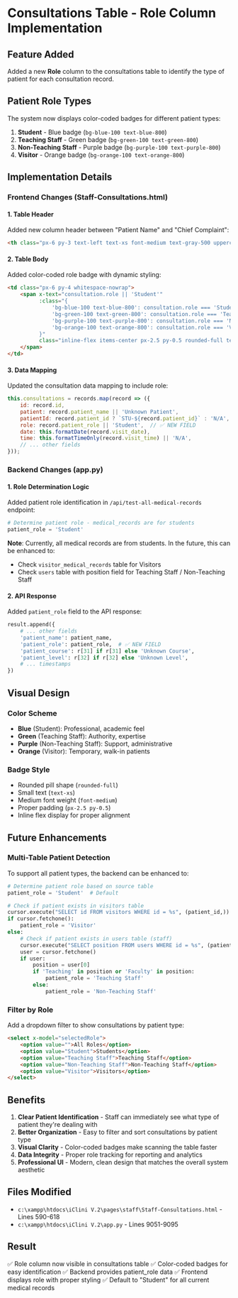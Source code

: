 # Consultations Table - Role Column Implementation

## Feature Added
Added a new **Role** column to the consultations table to identify the type of patient for each consultation record.

## Patient Role Types
The system now displays color-coded badges for different patient types:

1. **Student** - Blue badge (`bg-blue-100 text-blue-800`)
2. **Teaching Staff** - Green badge (`bg-green-100 text-green-800`)
3. **Non-Teaching Staff** - Purple badge (`bg-purple-100 text-purple-800`)
4. **Visitor** - Orange badge (`bg-orange-100 text-orange-800`)

## Implementation Details

### Frontend Changes (Staff-Consultations.html)

#### 1. Table Header
Added new column header between "Patient Name" and "Chief Complaint":
```html
<th class="px-6 py-3 text-left text-xs font-medium text-gray-500 uppercase tracking-wider">Role</th>
```

#### 2. Table Body
Added color-coded role badge with dynamic styling:
```html
<td class="px-6 py-4 whitespace-nowrap">
    <span x-text="consultation.role || 'Student'" 
          :class="{
              'bg-blue-100 text-blue-800': consultation.role === 'Student' || !consultation.role,
              'bg-green-100 text-green-800': consultation.role === 'Teaching Staff',
              'bg-purple-100 text-purple-800': consultation.role === 'Non-Teaching Staff',
              'bg-orange-100 text-orange-800': consultation.role === 'Visitor'
          }"
          class="inline-flex items-center px-2.5 py-0.5 rounded-full text-xs font-medium">
    </span>
</td>
```

#### 3. Data Mapping
Updated the consultation data mapping to include role:
```javascript
this.consultations = records.map(record => ({
    id: record.id,
    patient: record.patient_name || 'Unknown Patient',
    patientId: record.patient_id ? `STU-${record.patient_id}` : 'N/A',
    role: record.patient_role || 'Student',  // ✅ NEW FIELD
    date: this.formatDate(record.visit_date),
    time: this.formatTimeOnly(record.visit_time) || 'N/A',
    // ... other fields
}));
```

### Backend Changes (app.py)

#### 1. Role Determination Logic
Added patient role identification in `/api/test-all-medical-records` endpoint:
```python
# Determine patient role - medical_records are for students
patient_role = 'Student'
```

**Note**: Currently, all medical records are from students. In the future, this can be enhanced to:
- Check `visitor_medical_records` table for Visitors
- Check `users` table with position field for Teaching Staff / Non-Teaching Staff

#### 2. API Response
Added `patient_role` field to the API response:
```python
result.append({
    # ... other fields
    'patient_name': patient_name,
    'patient_role': patient_role,  # ✅ NEW FIELD
    'patient_course': r[31] if r[31] else 'Unknown Course',
    'patient_level': r[32] if r[32] else 'Unknown Level',
    # ... timestamps
})
```

## Visual Design

### Color Scheme
- **Blue** (Student): Professional, academic feel
- **Green** (Teaching Staff): Authority, expertise
- **Purple** (Non-Teaching Staff): Support, administrative
- **Orange** (Visitor): Temporary, walk-in patients

### Badge Style
- Rounded pill shape (`rounded-full`)
- Small text (`text-xs`)
- Medium font weight (`font-medium`)
- Proper padding (`px-2.5 py-0.5`)
- Inline flex display for proper alignment

## Future Enhancements

### Multi-Table Patient Detection
To support all patient types, the backend can be enhanced to:

```python
# Determine patient role based on source table
patient_role = 'Student'  # Default

# Check if patient exists in visitors table
cursor.execute("SELECT id FROM visitors WHERE id = %s", (patient_id,))
if cursor.fetchone():
    patient_role = 'Visitor'
else:
    # Check if patient exists in users table (staff)
    cursor.execute("SELECT position FROM users WHERE id = %s", (patient_id,))
    user = cursor.fetchone()
    if user:
        position = user[0]
        if 'Teaching' in position or 'Faculty' in position:
            patient_role = 'Teaching Staff'
        else:
            patient_role = 'Non-Teaching Staff'
```

### Filter by Role
Add a dropdown filter to show consultations by patient type:
```html
<select x-model="selectedRole">
    <option value="">All Roles</option>
    <option value="Student">Students</option>
    <option value="Teaching Staff">Teaching Staff</option>
    <option value="Non-Teaching Staff">Non-Teaching Staff</option>
    <option value="Visitor">Visitors</option>
</select>
```

## Benefits

1. **Clear Patient Identification** - Staff can immediately see what type of patient they're dealing with
2. **Better Organization** - Easy to filter and sort consultations by patient type
3. **Visual Clarity** - Color-coded badges make scanning the table faster
4. **Data Integrity** - Proper role tracking for reporting and analytics
5. **Professional UI** - Modern, clean design that matches the overall system aesthetic

## Files Modified
- `c:\xampp\htdocs\iClini V.2\pages\staff\Staff-Consultations.html` - Lines 590-618
- `c:\xampp\htdocs\iClini V.2\app.py` - Lines 9051-9095

## Result
✅ Role column now visible in consultations table
✅ Color-coded badges for easy identification
✅ Backend provides patient_role data
✅ Frontend displays role with proper styling
✅ Default to "Student" for all current medical records
